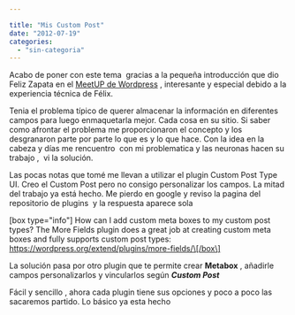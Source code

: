```yaml
---

title: "Mis Custom Post"
date: "2012-07-19"
categories: 
  - "sin-categoria"
---
```


Acabo de poner con este tema  gracias a la pequeña introducción que dio Feliz Zapata en el [MeetUP de Wordpress](https://www.meetup.com/WordPress-Madrid/events/61434522/ "MeetUp WordPress Madrid") , interesante y especial debido a la experiencia técnica de Félix.

Tenia el problema típico de querer almacenar la información en diferentes campos para luego enmaquetarla mejor. Cada cosa en su sitio. Si saber como afrontar el problema me proporcionaron el concepto y los desgranaron parte por parte lo que es y lo que hace. Con la idea en la cabeza y días me rencuentro  con mi problematica y las neuronas hacen su trabajo ,  vi la solución.

Las pocas notas que tomé me llevan a utilizar el plugin Custom Post Type UI. Creo el Custom Post pero no consigo personalizar los campos. La mitad del trabajo ya está hecho. Me pierdo en google y reviso la pagina del repositorio de plugins  y la respuesta aparece sola

\[box type="info"\] How can I add custom meta boxes to my custom post types? The More Fields plugin does a great job at creating custom meta boxes and fully supports custom post types: https://wordpress.org/extend/plugins/more-fields/\[/box\]

La solución pasa por otro plugin que te permite crear **Metabox** , añadirle campos personalizarlos y vincularlos según **_Custom Post_**

Fácil y sencillo , ahora cada plugin tiene sus opciones y poco a poco las sacaremos partido. Lo básico ya esta hecho
